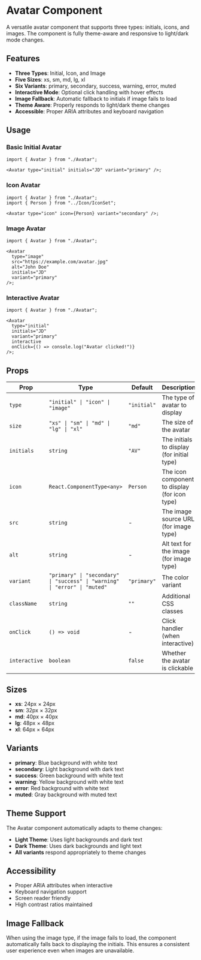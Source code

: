 # Avatar Component

A versatile avatar component that supports three types: initials, icons, and images. The component is fully theme-aware and responsive to light/dark mode changes.

## Features

- **Three Types**: Initial, Icon, and Image
- **Five Sizes**: xs, sm, md, lg, xl
- **Six Variants**: primary, secondary, success, warning, error, muted
- **Interactive Mode**: Optional click handling with hover effects
- **Image Fallback**: Automatic fallback to initials if image fails to load
- **Theme Aware**: Properly responds to light/dark theme changes
- **Accessible**: Proper ARIA attributes and keyboard navigation

## Usage

### Basic Initial Avatar

```tsx
import { Avatar } from "./Avatar";

<Avatar type="initial" initials="JD" variant="primary" />;
```

### Icon Avatar

```tsx
import { Avatar } from "./Avatar";
import { Person } from "../Icon/IconSet";

<Avatar type="icon" icon={Person} variant="secondary" />;
```

### Image Avatar

```tsx
import { Avatar } from "./Avatar";

<Avatar
  type="image"
  src="https://example.com/avatar.jpg"
  alt="John Doe"
  initials="JD"
  variant="primary"
/>;
```

### Interactive Avatar

```tsx
import { Avatar } from "./Avatar";

<Avatar
  type="initial"
  initials="JD"
  variant="primary"
  interactive
  onClick={() => console.log("Avatar clicked!")}
/>;
```

## Props

| Prop          | Type                                                                       | Default     | Description                                   |
| ------------- | -------------------------------------------------------------------------- | ----------- | --------------------------------------------- |
| `type`        | `"initial" \| "icon" \| "image"`                                           | `"initial"` | The type of avatar to display                 |
| `size`        | `"xs" \| "sm" \| "md" \| "lg" \| "xl"`                                     | `"md"`      | The size of the avatar                        |
| `initials`    | `string`                                                                   | `"AV"`      | The initials to display (for initial type)    |
| `icon`        | `React.ComponentType<any>`                                                 | `Person`    | The icon component to display (for icon type) |
| `src`         | `string`                                                                   | -           | The image source URL (for image type)         |
| `alt`         | `string`                                                                   | -           | Alt text for the image (for image type)       |
| `variant`     | `"primary" \| "secondary" \| "success" \| "warning" \| "error" \| "muted"` | `"primary"` | The color variant                             |
| `className`   | `string`                                                                   | `""`        | Additional CSS classes                        |
| `onClick`     | `() => void`                                                               | -           | Click handler (when interactive)              |
| `interactive` | `boolean`                                                                  | `false`     | Whether the avatar is clickable               |

## Sizes

- **xs**: 24px × 24px
- **sm**: 32px × 32px
- **md**: 40px × 40px
- **lg**: 48px × 48px
- **xl**: 64px × 64px

## Variants

- **primary**: Blue background with white text
- **secondary**: Light background with dark text
- **success**: Green background with white text
- **warning**: Yellow background with white text
- **error**: Red background with white text
- **muted**: Gray background with muted text

## Theme Support

The Avatar component automatically adapts to theme changes:

- **Light Theme**: Uses light backgrounds and dark text
- **Dark Theme**: Uses dark backgrounds and light text
- **All variants** respond appropriately to theme changes

## Accessibility

- Proper ARIA attributes when interactive
- Keyboard navigation support
- Screen reader friendly
- High contrast ratios maintained

## Image Fallback

When using the image type, if the image fails to load, the component automatically falls back to displaying the initials. This ensures a consistent user experience even when images are unavailable.
